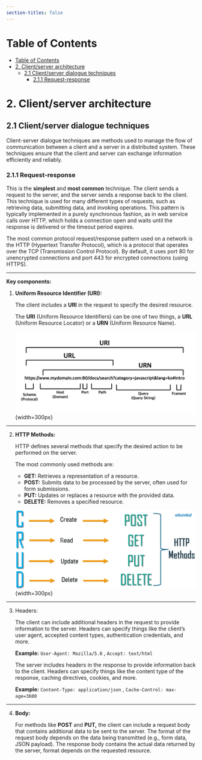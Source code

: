 ```yaml
---
section-titles: false
---
```


# Table of Contents

<!--toc:start-->
- [Table of Contents](#table-of-contents)
- [2. Client/server architecture](#2-clientserver-architecture)
  - [2.1 Client/server dialogue techniques](#21-clientserver-dialogue-techniques)
    - [2.1.1 Request-response](#211-request-response)
<!--toc:end-->

# 2. Client/server architecture

## 2.1 Client/server dialogue techniques

Client-server dialogue techniques are methods used to manage the flow of communication between a client and a server in a distributed system. These techniques ensure that the client and server can exchange information efficiently and reliably.

### 2.1.1 Request-response

This is the **simplest** and **most common** technique. The client sends a request to the server, and the server sends a response back to the client. This technique is used for many different types of requests, such as retrieving data, submitting data, and invoking operations. This pattern is typically implemented in a purely synchronous fashion, as in web service calls over HTTP, which holds a connection open and waits until the response is delivered or the timeout period expires.

The most common protocol request/response pattern used on a network is the HTTP (Hypertext Transfer Protocol), which is a protocol that operates over the TCP (Transmission Control Protocol). By default, it uses port 80 for unencrypted connections and port 443 for encrypted connections (using HTTPS).

---

**Key components:**

1. **Uniform Resource Identifier (URI):**  

    The client includes a **URI** in the request to specify the desired resource.  

    The **URI** (Uniform Resource Identifiers) can be one of two things, a **URL** (Uniform Resource Locator) or a **URN** (Uniform Resource Name).

    ![URI vs URL vs URN](./imgs/uri-url-urn.jpg){width=300px}

---

2. **HTTP Methods:**  

    HTTP defines several methods that specify the desired action to be performed on the server.  

    The most commonly used methods are:
    - **GET:** Retrieves a representation of a resource.
    - **POST:** Submits data to be processed by the server, often used for form submissions.
    - **PUT:** Updates or replaces a resource with the provided data.
    - **DELETE:** Removes a specified resource.

    ![CRUD](./imgs/crud.png){width=300px}

---

3. Headers:

    The client can include additional headers in the request to provide information to the server. Headers can specify things like the client’s user agent, accepted content types, authentication credentials, and more.  

    **Example:** `User-Agent: Mozilla/5.0` , `Accept: text/html`

    The server includes headers in the response to provide information back to the client. Headers can specify things like the content type of the response, caching directives, cookies, and more.  

    **Example:** `Content-Type: application/json` , `Cache-Control: max-age=3600`

---

4. **Body:**  

    For methods like **POST** and **PUT,** the client can include a request body that contains additional data to be sent to the server. The format of the request body depends on the data being transmitted (e.g., form data, JSON payload). The response body contains the actual data returned by the server, format depends on the requested resource.
